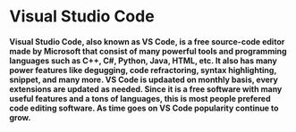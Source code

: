 # Visual Studio Code
#### Visual Studio Code, also known as VS Code, is a free source-code editor made by Microsoft that consist of many powerful tools and programming languages such as C++, C#, Python, Java, HTML, etc. It also has many power features like degugging, code refractoring, syntax highlighting, snippet, and many more. VS Code is updaated on monthly basis, every extensions are updated as needed. Since it is a free software with many useful features and a tons of languages, this is most people prefered code editing software. As time goes on VS Code popularity continue to grow.

